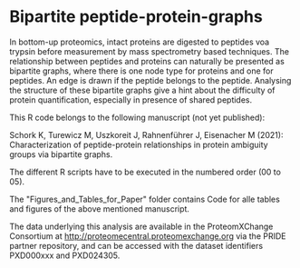 # Bipartite peptide-protein-graphs

In bottom-up proteomics, intact proteins are digested to peptides voa trypsin
before measurement by mass spectrometry based techniques. The relationship 
between peptides and proteins can naturally be presented as bipartite graphs, 
where there is one node type for proteins and one for peptides. An edge is drawn
if the peptide belongs to the peptide. Analysing the structure of these bipartite
graphs give a hint about the difficulty of protein quantification, especially
in presence of shared peptides. 

This R code belongs to the following manuscript (not yet published):

Schork K, Turewicz M, Uszkoreit J, Rahnenführer J, Eisenacher M (2021):
Characterization of peptide-protein relationships in protein ambiguity groups
via bipartite graphs.

The different R scripts have to be executed in the numbered order (00 to 05).

The "Figures_and_Tables_for_Paper" folder contains Code for alle tables and figures 
of the above mentioned manuscript.

The data underlying this analysis are available in the ProteomXChange Consortium 
at  http://proteomecentral.proteomexchange.org via the PRIDE partner repository, 
and can be accessed with the dataset identifiers PXD000xxx and PXD024305.


